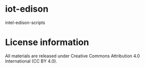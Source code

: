 # iot-edison
intel-edison-scripts

# License information

All materials are released under Creative Commons Attribution 4.0 International (CC BY 4.0).
